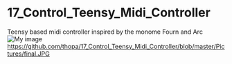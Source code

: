 # 17_Control_Teensy_Midi_Controller
Teensy based midi controller inspired by the monome Fourn and Arc
![My image](thopa/17_Control_Teensy_Midi_Controller/blob/master/Pictures/final.JPG)
https://github.com/thopa/17_Control_Teensy_Midi_Controller/blob/master/Pictures/final.JPG
